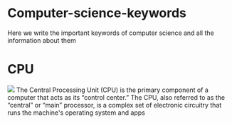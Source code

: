 # Computer-science-keywords
Here we write the important keywords of computer science and all the information about them 
<br/>
<h1>CPU</h1>
<img src="https://github.com/harshkumar2076/Computer-science-keywords/blob/main/images.jpeg">
<body>The Central Processing Unit (CPU) is the primary component of a computer that acts as its “control center.” The CPU, also referred to as the “central” or “main” processor, is a complex set of electronic circuitry that runs the machine's operating system and apps</body>
